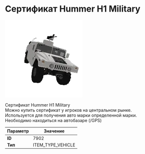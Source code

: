 # Сертификат Hummer H1 Military

![Item Image](../img/7902.webp?raw=true)

Сертификат Hummer H1 Military<br>Можно купить сертификат у игроков на центральном рынке.<br>Используется для получения авто марки определенной марки.<br>Необходимо находиться на автобазаре (/GPS)


| Параметр | Значение |
|----------|----------|
| **ID** | 7902 |
| **Тип** | ITEM_TYPE_VEHICLE |

